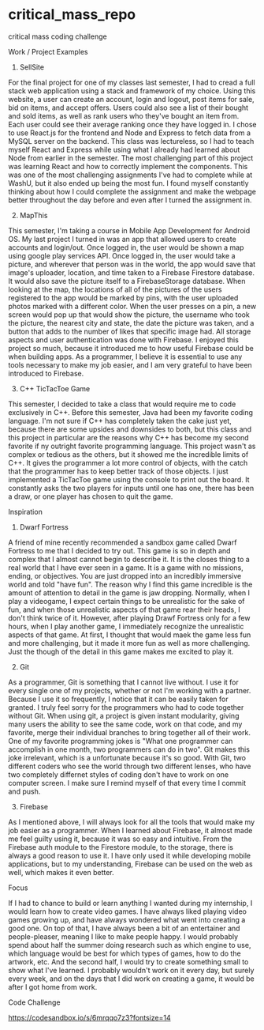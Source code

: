 # critical_mass_repo
critical mass coding challenge

Work / Project Examples 

1. SellSite 

For the final project for one of my classes last semester, I had to cread a full stack web application using a stack and framework of my choice. Using this website, a user can create an account, login and logout, post items for sale, bid on items, and accept offers. Users could also see a list of their bought and sold items, as well as rank users who they've bought an item from. Each user could see their average ranking once they have logged in. I chose to use React.js for the frontend and Node and Express to fetch data from a MySQL server on the backend. This class was lectureless, so I had to teach myself React and Express while using what I already had learned about Node from earlier in the semester. The most challenging part of this project was learning React and how to correctly implement the components. This was one of the most challenging assignments I've had to complete while at WashU, but it also ended up being the most fun. I found myself constantly thinking about how I could complete the assignment and make the webpage better throughout the day before and even after I turned the assignment in. 

2. MapThis

This semester, I'm taking a course in Mobile App Development for Android OS. My last project I turned in was an app that allowed users to create accounts and login/out. Once logged in, the user would be shown a map using google play services API. Once logged in, the user would take a picture, and wherever that person was in the world, the app would save that image's uploader, location, and time taken to a Firebase Firestore database. It would also save the picture itself to a FirebaseStorage database. When looking at the map, the locations of all of the pictures of the users registered to the app would be marked by pins, with the user uploaded photos marked with a different color. When the user presses on a pin, a new screen would pop up that would show the picture, the username who took the picture, the nearest city and state, the date the picture was taken, and a button that adds to the number of likes that specific image had. All storage aspects and user authentication was done with Firebase. I enjoyed this project so much, because it introduced me to how useful Firebase could be when building apps. As a programmer, I believe it is essential to use any tools necessary to make my job easier, and I am very grateful to have been introduced to Firebase. 

3. C++ TicTacToe Game

This semester, I decided to take a class that would require me to code exclusively in C++. Before this semester, Java had been my favorite coding language. I'm not sure if C++ has completely taken the cake just yet, because there are some upsides and downsides to both, but this class and this project in particular are the reasons why C++ has become my second favorite if ny outright favorite programming language. This project wasn't as complex or tedious as the others, but it showed me the incredible limits of C++. It gives the programmer a lot more control of objects, with the catch that the programmer has to keep better track of those objects. I just implemented a TicTacToe game using the console to print out the board. It constantly asks the two players for inputs until one has one, there has been a draw, or one player has chosen to quit the game. 


Inspiration 

1. Dwarf Fortress

A friend of mine recently recommended a sandbox game called Dwarf Fortress to me that I decided to try out. This game is so in depth and complex that I almost cannot begin to describe it. It is the closes thing to a real world that I have ever seen in a game. It is a game with no missions, ending, or objectives. You are just dropped into an incredibly immersive world and told "have fun". The reason why I find this game incredible is the amount of attention to detail in the game is jaw dropping. Normally, when I play a videogame, I expect certain things to be unrealistic for the sake of fun, and when those unrealistic aspects of that game rear their heads, I don't think twice of it. However, after playing Drawf Fortress only for a few hours, when I play another game, I immediately recognize the unrealistic aspects of that game. At first, I thought that would maek the game less fun and more challenging, but it made it more fun as well as more challenging. Just the though of the detail in this game makes me excited to play it. 

2. Git 

As a programmer, Git is something that I cannot live without. I use it for every single one of my projects, whether or not I'm working with a partner. Because I use it so frequently, I notice that it can be easily taken for granted. I truly feel sorry for the programmers who had to code together without Git. When using git, a project is given instant modularity, giving many users the ability to see the same code, work on that code, and my favorite, merge their individual branches to bring together all of their work. One of my favorite programming jokes is "What one programmer can accomplish in one month, two programmers can do in two". Git makes this joke irrelevant, which is a unfortunate because it's so good. With Git, two different coders who see the world through two different lenses, who have two completely differnet styles of coding don't have to work on one computer screen. I make sure I remind myself of that every time I commit and push. 

3. Firebase

As I mentioned above, I will always look for all the tools that would make my job easier as a programmer. When I learned about Firebase, it almost made me feel guilty using it, because it was so easy and intuitive. From the Firebase auth module to the Firestore module, to the storage, there is always a good reason to use it. I have only used it while developing mobile applications, but to my understanding, Firebase can be used on the web as well, which makes it even better. 

Focus 

If I had to chance to build or learn anything I wanted during my internship, I would learn how to create video games. I have always liked playing video games growing up, and have always wondered what went into creating a good one. On top of that, I have always been a bit of an entertainer and people-pleaser, meaning I like to make people happy. I would probably spend about half the summer doing research such as which engine to use, which language would be best for which types of games, how to do the artwork, etc. And the second half, I would try to create something small to show what I've learned. I probably wouldn't work on it every day, but surely every week, and on the days that I did work on creating a game, it would be after I got home from work. 


Code Challenge

https://codesandbox.io/s/6mrqqo7z3?fontsize=14


